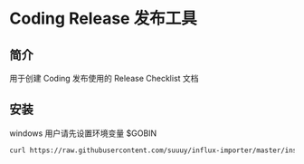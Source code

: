 # Coding Release 发布工具


## 简介

用于创建 Coding 发布使用的 Release Checklist 文档

## 安装

windows 用户请先设置环境变量 $GOBIN

```bash
curl https://raw.githubusercontent.com/suuuy/influx-importer/master/install.sh | sh
```
